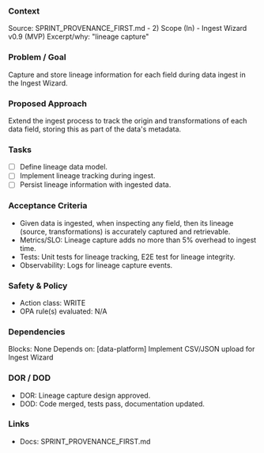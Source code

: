 ### Context
Source: SPRINT_PROVENANCE_FIRST.md - 2) Scope (In) - Ingest Wizard v0.9 (MVP)
Excerpt/why: "lineage capture"

### Problem / Goal
Capture and store lineage information for each field during data ingest in the Ingest Wizard.

### Proposed Approach
Extend the ingest process to track the origin and transformations of each data field, storing this as part of the data's metadata.

### Tasks
- [ ] Define lineage data model.
- [ ] Implement lineage tracking during ingest.
- [ ] Persist lineage information with ingested data.

### Acceptance Criteria
- Given data is ingested, when inspecting any field, then its lineage (source, transformations) is accurately captured and retrievable.
- Metrics/SLO: Lineage capture adds no more than 5% overhead to ingest time.
- Tests: Unit tests for lineage tracking, E2E test for lineage integrity.
- Observability: Logs for lineage capture events.

### Safety & Policy
- Action class: WRITE
- OPA rule(s) evaluated: N/A

### Dependencies
Blocks: None
Depends on: [data-platform] Implement CSV/JSON upload for Ingest Wizard

### DOR / DOD
- DOR: Lineage capture design approved.
- DOD: Code merged, tests pass, documentation updated.

### Links
- Docs: SPRINT_PROVENANCE_FIRST.md
